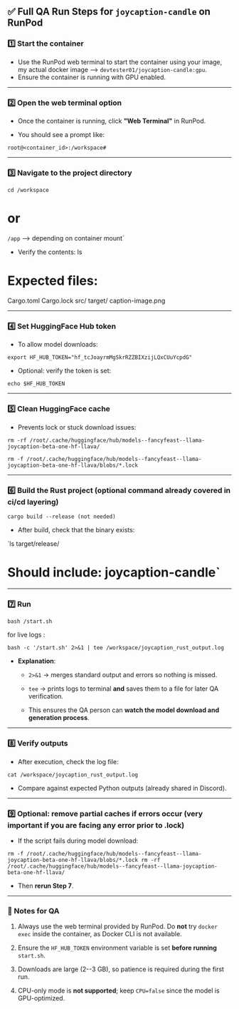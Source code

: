 ✅ Full QA Run Steps for `joycaption-candle` on RunPod
-----------------------------------------------------

### 1️⃣ Start the container

-   Use the RunPod web terminal to start the container using your image, my actual docker image --> `devtester01/joycaption-candle:gpu`.
-   Ensure the container is running with GPU enabled.

* * * * *

### 2️⃣ Open the web terminal option

-   Once the container is running, click **"Web Terminal"** in RunPod.

-   You should see a prompt like:

`root@<container_id>:/workspace#`

* * * * *

### 3️⃣ Navigate to the project directory

`cd /workspace`   
# or 
`/app` --> depending on container mount`

-   Verify the contents:
ls

# Expected files:
Cargo.toml  Cargo.lock  src/  target/  caption-image.png

* * * * *

### 4️⃣ Set HuggingFace Hub token

-   To allow model downloads:

`export HF_HUB_TOKEN="hf_tcJoayrmMgSkrRZZBIXzijLQxCUuYcpdG"`

-   Optional: verify the token is set:

`echo $HF_HUB_TOKEN`

* * * * *

### 5️⃣ Clean HuggingFace cache

-   Prevents lock or stuck download issues:

`rm -rf /root/.cache/huggingface/hub/models--fancyfeast--llama-joycaption-beta-one-hf-llava/`

`rm -f /root/.cache/huggingface/hub/models--fancyfeast--llama-joycaption-beta-one-hf-llava/blobs/*.lock`

* * * * *

### 6️⃣ Build the Rust project (optional command already covered in ci/cd layering)

`cargo build --release (not needed)` 

-   After build, check that the binary exists:

`ls target/release/
# Should include: joycaption-candle`

* * * * *

### 7️⃣ Run 

`bash /start.sh`

for live logs :

`bash -c '/start.sh' 2>&1 | tee /workspace/joycaption_rust_output.log`

-   **Explanation**:

    -   `2>&1` → merges standard output and errors so nothing is missed.

    -   `tee` → prints logs to terminal **and** saves them to a file for later QA verification.

    -   This ensures the QA person can **watch the model download and generation process**.

* * * * *

### 8️⃣ Verify outputs

-   After execution, check the log file:

`cat /workspace/joycaption_rust_output.log`

-   Compare against expected Python outputs (already shared in Discord).

* * * * *

### 9️⃣ Optional: remove partial caches if errors occur (very important if you are facing any  error prior to .lock)

-   If the script fails during model download:

`rm -f /root/.cache/huggingface/hub/models--fancyfeast--llama-joycaption-beta-one-hf-llava/blobs/*.lock
rm -rf /root/.cache/huggingface/hub/models--fancyfeast--llama-joycaption-beta-one-hf-llava/`

-   Then **rerun Step 7**.

* * * * *

### 🔹 Notes for QA

1.  Always use the web terminal provided by RunPod. Do **not** try `docker exec` inside the container, as Docker CLI is not available.

2.  Ensure the `HF_HUB_TOKEN` environment variable is set **before running** `start.sh`.

3.  Downloads are large (2--3 GB), so patience is required during the first run.

4.  CPU-only mode is **not supported**; keep `CPU=false` since the model is GPU-optimized.
